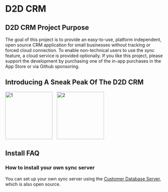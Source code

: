 # D2D CRM

## D2D CRM Project Purpose
The goal of this project is to provide an easy-to-use, platform independent, open source CRM application for small businesses without tracking or forced cloud connection. To enable non-technical users to use the sync feature, a cloud service is provided optionally. If you like this project, please support the development by purchasing one of the in-app purchases in the App Store or via Github sponsoring.

## Introducing A Sneak Peak Of The D2D CRM
<p float="left">
  <img src="https://github.com/user-attachments/assets/c42dabca-fdd7-4bda-a4ab-5be3de71305a" alt="1" width="150" style="margin-right: 10px;"/>
  <img src="https://github.com/user-attachments/assets/108d547a-63fa-4ec8-a779-107a28a85bc2" alt="2" width="150"/>
</p>

## Install FAQ

### How to install your own sync server
You can set up your own sync server using the [Customer Database Server](https://github.com/schorschii/customerdb-server), which is also open source.

